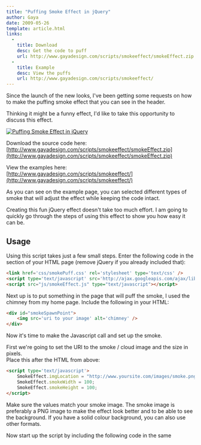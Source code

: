 ```yaml
---
title: "Puffing Smoke Effect in jQuery"
author: Gaya
date: 2009-05-26
template: article.html
links:
  -
    title: Download
    desc: Get the code to puff
    url: http://www.gayadesign.com/scripts/smokeeffect/smokeEffect.zip
  -
    title: Example
    desc: View the puffs
    url: http://www.gayadesign.com/scripts/smokeeffect/
---
```

Since the launch of the new looks, I've been getting some requests on how to make the puffing smoke effect that you can see in the header.

Thinking it might be a funny effect, I'd like to take this opportunity to discuss this effect.

[![Puffing Smoke Effect in jQuery](/articles/puffing-smoke-effect-in-jquery/puffingsmoke.jpg "Puffing Smoke Effect in jQuery")](http://www.gayadesign.com/diy/puffing-smoke-effect-in-jquery/)

<span class="more"></span>

Download the source code here: [http://www.gayadesign.com/scripts/smokeeffect/smokeEffect.zip](http://www.gayadesign.com/scripts/smokeeffect/smokeEffect.zip)

View the examples here: [http://www.gayadesign.com/scripts/smokeeffect/](http://www.gayadesign.com/scripts/smokeeffect/)

As you can see on the example page, you can selected different types of smoke that will adjust the effect while keeping the code intact.

Creating this fun jQuery effect doesn't take too much effort. I am going to quickly go through the steps of using this effect to show you how easy it can be.

Usage
-----

Using this script takes just a few small steps. Enter the following code in the  section of your HTML page (remove jQuery if you already included that):


```html
<link href='css/smokePuff.css' rel='stylesheet' type='text/css' />
<script type='text/javascript' src='http://ajax.googleapis.com/ajax/libs/jquery/1.3/jquery.min.js'></script>
<script src="js/smokeEffect.js" type="text/javascript"></script>
```


Next up is to put something in the page that will puff the smoke, I used the chimney from my home page. Include the following in your HTML:


```html
<div id="smokeSpawnPoint">
    <img src='uri to your image' alt='chimney' />
</div>
```


Now it's time to make the Javascript call and set up the smoke.

First we're going to set the URI to the smoke / cloud image and the size in pixels.  
 Place this after the HTML from above:


```html
<script type='text/javascript'>
    SmokeEffect.imgLocation = "http://www.yoursite.com/images/smoke.png";
    SmokeEffect.smokeWidth = 100;
    SmokeEffect.smokeHeight = 100;
</script>
```


Make sure the values match your smoke image. The smoke image is preferably a PNG image to make the effect look better and to be able to see the background. If you have a solid colour background, you can also use other formats.

Now start up the script by including the following code in the same <script> tag:


```javascript
SmokeEffect.makeEffect("smokeSpawnPoint", 24, 12);
```


The first parameter is the id of the element the smoke has to come from. The next 2 are the position from the top-left of the element where the smoke has to start. First is X then Y.

So if you have an image of a chimney like me, the starting point is 24px to the right and 12px down from the top-left. Play with the values to get it right.

And that's it! Another easy effect on your web page!

Extra!
------

If you want to change the kind of smoke coming out of the spawn point you can use this code to change it into another image:


```javascript
SmokeEffect.imgLocation = "http://www.yoursite.com/images/otherSmoke.png";
SmokeEffect.smokeWidth = 90;
SmokeEffect.smokeHeight = 70;
```


You can change this dynamically whenever you want.

Good luck!
